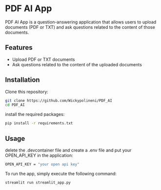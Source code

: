 # PDF AI App

PDF AI App is a question-answering application that allows users to upload documents (PDF or TXT) and ask questions related to the content of those documents.

## Features

- Upload PDF or TXT documents
- Ask questions related to the content of the uploaded documents

## Installation

Clone this repository:

```bash
git clone https://github.com/Wickypolineni/PDF_AI
cd PDF_AI
```

install the required packages:

```bash
pip install -r requirements.txt
```

## Usage

delete the .devcontainer file and create a .env file and put your OPEN_API_KEY in the application:

```bash
OPEN_API_KEY = "your open api key"
```

To run the app, simply execute the following command:

```bash
streamlit run streamlit_app.py
```
